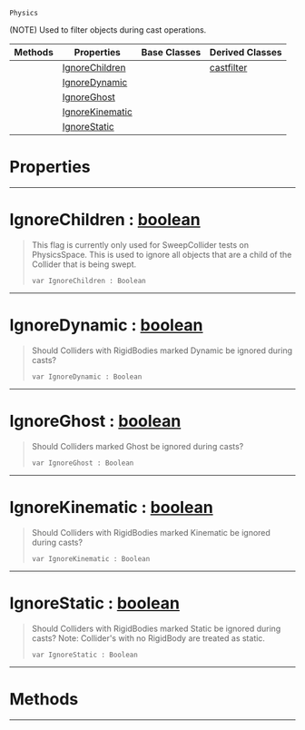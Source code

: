  `Physics`

(NOTE) Used to filter objects during cast operations.

|Methods|Properties|Base Classes|Derived Classes|
|---|---|---|---|
| |[ IgnoreChildren](https://github.com/ZilchEngine/ZilchDocs/blob/master/code_reference/class_reference/basecastfilter.markdown#ignorechildren-zero-engi)| |[castfilter](https://github.com/ZilchEngine/ZilchDocs/blob/master/code_reference/class_reference/castfilter.markdown)|
| |[ IgnoreDynamic](https://github.com/ZilchEngine/ZilchDocs/blob/master/code_reference/class_reference/basecastfilter.markdown#ignoredynamic-zero-engin)| | |
| |[ IgnoreGhost](https://github.com/ZilchEngine/ZilchDocs/blob/master/code_reference/class_reference/basecastfilter.markdown#ignoreghost-zero-engine)| | |
| |[ IgnoreKinematic](https://github.com/ZilchEngine/ZilchDocs/blob/master/code_reference/class_reference/basecastfilter.markdown#ignorekinematic-zero-eng)| | |
| |[ IgnoreStatic](https://github.com/ZilchEngine/ZilchDocs/blob/master/code_reference/class_reference/basecastfilter.markdown#ignorestatic-zero-engine)| | |


 #  Properties


---  
 #  IgnoreChildren : [boolean](https://github.com/ZilchEngine/ZilchDocs/blob/master/code_reference/nada_base_types/boolean.markdown)

> This flag is currently only used for SweepCollider tests on PhysicsSpace. This is used to ignore all objects that are a child of the Collider that is being swept.
> ``` lang=cpp, name=Nada
> var IgnoreChildren : Boolean


---  
 #  IgnoreDynamic : [boolean](https://github.com/ZilchEngine/ZilchDocs/blob/master/code_reference/nada_base_types/boolean.markdown)

> Should Colliders with RigidBodies marked Dynamic be ignored during casts?
> ``` lang=cpp, name=Nada
> var IgnoreDynamic : Boolean


---  
 #  IgnoreGhost : [boolean](https://github.com/ZilchEngine/ZilchDocs/blob/master/code_reference/nada_base_types/boolean.markdown)

> Should Colliders marked Ghost be ignored during casts?
> ``` lang=cpp, name=Nada
> var IgnoreGhost : Boolean


---  
 #  IgnoreKinematic : [boolean](https://github.com/ZilchEngine/ZilchDocs/blob/master/code_reference/nada_base_types/boolean.markdown)

> Should Colliders with RigidBodies marked Kinematic be ignored during casts?
> ``` lang=cpp, name=Nada
> var IgnoreKinematic : Boolean


---  
 #  IgnoreStatic : [boolean](https://github.com/ZilchEngine/ZilchDocs/blob/master/code_reference/nada_base_types/boolean.markdown)

> Should Colliders with RigidBodies marked Static be ignored during casts? Note: Collider's with no RigidBody are treated as static.
> ``` lang=cpp, name=Nada
> var IgnoreStatic : Boolean


---  
 #  Methods


---  
 

 